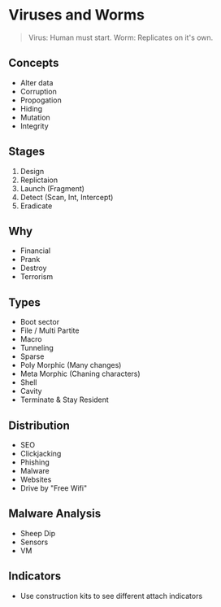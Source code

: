 # Viruses and Worms

> Virus: Human must start.
> Worm: Replicates on it's own.

## Concepts

- Alter data
- Corruption
- Propogation
- Hiding
- Mutation
- Integrity

## Stages

1. Design
2. Replictaion
3. Launch (Fragment)
4. Detect (Scan, Int, Intercept)
5. Eradicate

## Why

- Financial
- Prank
- Destroy
- Terrorism

## Types

- Boot sector
- File / Multi Partite
- Macro
- Tunneling
- Sparse
- Poly Morphic (Many changes)
- Meta Morphic (Chaning characters)
- Shell
- Cavity
- Terminate & Stay Resident

## Distribution

- SEO
- Clickjacking
- Phishing
- Malware
- Websites
- Drive by "Free Wifi"

## Malware Analysis

- Sheep Dip
- Sensors
- VM

## Indicators

- Use construction kits to see different attach indicators